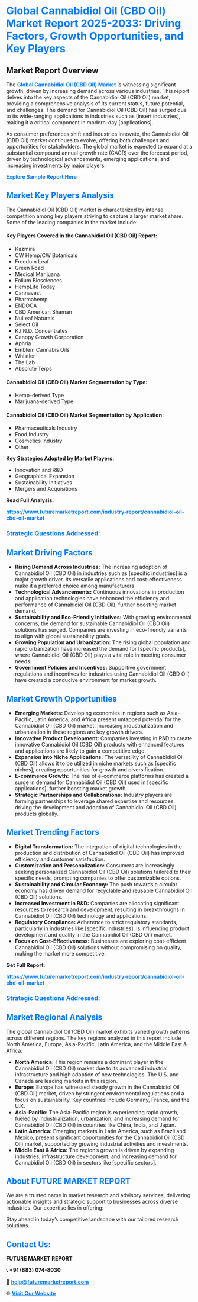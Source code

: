 <h1 style="color: #007BFF;">Global Cannabidiol Oil (CBD Oil) Market Report 2025-2033: Driving Factors, Growth Opportunities, and Key Players</h1>

<section id="overview">
<h2>Market Report Overview</h2>
<p>The <a href="https://www.futuremarketreport.com/industry-report/cannabidiol-oil-cbd-oil-market" style="color: #007BFF; text-decoration: none;"><strong>Global Cannabidiol Oil (CBD Oil) Market</strong></a> is witnessing significant growth, driven by increasing demand across various industries. This report delves into the key aspects of the Cannabidiol Oil (CBD Oil) market, providing a comprehensive analysis of its current status, future potential, and challenges. The demand for Cannabidiol Oil (CBD Oil) has surged due to its wide-ranging applications in industries such as [insert industries], making it a critical component in modern-day [applications].</p>
<p>As consumer preferences shift and industries innovate, the Cannabidiol Oil (CBD Oil) market continues to evolve, offering both challenges and opportunities for stakeholders. The global market is expected to expand at a substantial compound annual growth rate (CAGR) over the forecast period, driven by technological advancements, emerging applications, and increasing investments by major players.</p>
</section>

<section id="overview">
<p><a href="https://www.futuremarketreport.com/request-sample/reportId=55177" style="color: #007BFF; text-decoration: none;"><strong>Explore Sample Report Here</strong></a></p>
</section>

<section id="key-players">
<h2 style="color: #007BFF;">Market Key Players Analysis</h2>
<p>The Cannabidiol Oil (CBD Oil) market is characterized by intense competition among key players striving to capture a larger market share. Some of the leading companies in the market include:</p>
<h4>Key Players Covered in the Cannabidiol Oil (CBD Oil) Report:</h4>
<ul><li>Kazmira</li><li>CW Hemp/CW Botanicals</li><li>Freedom Leaf</li><li>Green Road</li><li>Medical Marijuana</li><li>Folium Biosciences</li><li>HempLife Today</li><li>Cannavest</li><li>Pharmahemp</li><li>ENDOCA</li><li>CBD American Shaman</li><li>NuLeaf Naturals</li><li>Select Oil</li><li>K.I.N.D. Concentrates</li><li>Canopy Growth Corporation</li><li>Aphria</li><li>Emblem Cannabis Oils</li><li>Whistler</li><li>The Lab</li><li>Absolute Terps</li></ul>
<h4>Cannabidiol Oil (CBD Oil) Market Segmentation by Type:</h4>
<ul><li>Hemp-derived Type</li><li>Marijuana-derived Type</li></ul>

<h4>Cannabidiol Oil (CBD Oil) Market Segmentation by Application:</h4>
<ul><li>Pharmaceuticals Industry</li><li>Food Industry</li><li>Cosmetics Industry</li><li>Other</li></ul>
<p><strong>Key Strategies Adopted by Market Players:</strong></p>
<ul>
<li>Innovation and R&D</li>
<li>Geographical Expansion</li>
<li>Sustainability Initiatives</li>
<li>Mergers and Acquisitions</li>
</ul>
</section>

<section>
<p><strong>Read Full Analysis: </strong></p><a href="https://www.futuremarketreport.com/industry-report/cannabidiol-oil-cbd-oil-market" style="color: #007BFF; text-decoration: none;"><strong>https://www.futuremarketreport.com/industry-report/cannabidiol-oil-cbd-oil-market</strong></a>
<h3 style="color: #007BFF;">Strategic Questions Addressed:</h3>
</section>

<section id="driving-factors">
<h2 style="color: #007BFF;">Market Driving Factors</h2>
<ul>
<li><strong>Rising Demand Across Industries:</strong> The increasing adoption of Cannabidiol Oil (CBD Oil) in industries such as [specific industries] is a major growth driver. Its versatile applications and cost-effectiveness make it a preferred choice among manufacturers.</li>
<li><strong>Technological Advancements:</strong> Continuous innovations in production and application technologies have enhanced the efficiency and performance of Cannabidiol Oil (CBD Oil), further boosting market demand.</li>
<li><strong>Sustainability and Eco-Friendly Initiatives:</strong> With growing environmental concerns, the demand for sustainable Cannabidiol Oil (CBD Oil) solutions has surged. Companies are investing in eco-friendly variants to align with global sustainability goals.</li>
<li><strong>Growing Population and Urbanization:</strong> The rising global population and rapid urbanization have increased the demand for [specific products], where Cannabidiol Oil (CBD Oil) plays a vital role in meeting consumer needs.</li>
<li><strong>Government Policies and Incentives:</strong> Supportive government regulations and incentives for industries using Cannabidiol Oil (CBD Oil) have created a conducive environment for market growth.</li>
</ul>
</section>

<section id="growth-opportunities">
<h2 style="color: #007BFF;">Market Growth Opportunities</h2>
<ul>
<li><strong>Emerging Markets:</strong> Developing economies in regions such as Asia-Pacific, Latin America, and Africa present untapped potential for the Cannabidiol Oil (CBD Oil) market. Increasing industrialization and urbanization in these regions are key growth drivers.</li>
<li><strong>Innovative Product Development:</strong> Companies investing in R&D to create innovative Cannabidiol Oil (CBD Oil) products with enhanced features and applications are likely to gain a competitive edge.</li>
<li><strong>Expansion into Niche Applications:</strong> The versatility of Cannabidiol Oil (CBD Oil) allows it to be utilized in niche markets such as [specific niches], creating opportunities for growth and diversification.</li>
<li><strong>E-commerce Growth:</strong> The rise of e-commerce platforms has created a surge in demand for Cannabidiol Oil (CBD Oil) used in [specific applications], further boosting market growth.</li>
<li><strong>Strategic Partnerships and Collaborations:</strong> Industry players are forming partnerships to leverage shared expertise and resources, driving the development and adoption of Cannabidiol Oil (CBD Oil) products globally.</li>
</ul>
</section>

<section id="trending-factors">
<h2 style="color: #007BFF;">Market Trending Factors</h2>
<ul>
<li><strong>Digital Transformation:</strong> The integration of digital technologies in the production and distribution of Cannabidiol Oil (CBD Oil) has improved efficiency and customer satisfaction.</li>
<li><strong>Customization and Personalization:</strong> Consumers are increasingly seeking personalized Cannabidiol Oil (CBD Oil) solutions tailored to their specific needs, prompting companies to offer customizable options.</li>
<li><strong>Sustainability and Circular Economy:</strong> The push towards a circular economy has driven demand for recyclable and reusable Cannabidiol Oil (CBD Oil) solutions.</li>
<li><strong>Increased Investment in R&D:</strong> Companies are allocating significant resources to research and development, resulting in breakthroughs in Cannabidiol Oil (CBD Oil) technology and applications.</li>
<li><strong>Regulatory Compliance:</strong> Adherence to strict regulatory standards, particularly in industries like [specific industries], is influencing product development and quality in the Cannabidiol Oil (CBD Oil) market.</li>
<li><strong>Focus on Cost-Effectiveness:</strong> Businesses are exploring cost-efficient Cannabidiol Oil (CBD Oil) solutions without compromising on quality, making the market more competitive.</li>
</ul>
</section>

<section>
<p><strong>Get Full Report: </strong></p><a href="https://www.futuremarketreport.com/industry-report/cannabidiol-oil-cbd-oil-market" style="color: #007BFF; text-decoration: none;"><strong>https://www.futuremarketreport.com/industry-report/cannabidiol-oil-cbd-oil-market</strong></a>
<h3 style="color: #007BFF;">Strategic Questions Addressed:</h3>
</section>


<section id="regional-analysis">
<h2 style="color: #007BFF;">Market Regional Analysis</h2>
<p>The global Cannabidiol Oil (CBD Oil) market exhibits varied growth patterns across different regions. The key regions analyzed in this report include North America, Europe, Asia-Pacific, Latin America, and the Middle East & Africa:</p>
<ul>
<li><strong>North America:</strong> This region remains a dominant player in the Cannabidiol Oil (CBD Oil) market due to its advanced industrial infrastructure and high adoption of new technologies. The U.S. and Canada are leading markets in this region.</li>
<li><strong>Europe:</strong> Europe has witnessed steady growth in the Cannabidiol Oil (CBD Oil) market, driven by stringent environmental regulations and a focus on sustainability. Key countries include Germany, France, and the U.K.</li>
<li><strong>Asia-Pacific:</strong> The Asia-Pacific region is experiencing rapid growth, fueled by industrialization, urbanization, and increasing demand for Cannabidiol Oil (CBD Oil) in countries like China, India, and Japan.</li>
<li><strong>Latin America:</strong> Emerging markets in Latin America, such as Brazil and Mexico, present significant opportunities for the Cannabidiol Oil (CBD Oil) market, supported by growing industrial activities and investments.</li>
<li><strong>Middle East & Africa:</strong> The region’s growth is driven by expanding industries, infrastructure development, and increasing demand for Cannabidiol Oil (CBD Oil) in sectors like [specific sectors].</li>
</ul>
</section>

<footer>
<h2 style="color: #007BFF;">About FUTURE MARKET REPORT</h2>
<p>We are a trusted name in market research and advisory services, delivering actionable insights and strategic support to businesses across diverse industries. Our expertise lies in offering:</p>

<p>Stay ahead in today’s competitive landscape with our tailored research solutions.</p>

<h2 style="color: #007BFF;">Contact Us:</h2>
<p><strong>FUTURE MARKET REPORT</strong></p>
<p>📞 <strong>+91 (883) 074-8030</strong></p>
<p>📧 <strong><a href="mailto:help@futuremarketreport.com" style="color: #007BFF;">help@futuremarketreport.com</a></strong></p>
<p>🌐 <strong><a href="https://www.futuremarketreport.com/" style="color: #007BFF;">Visit Our Website</a></strong></p>
</footer>